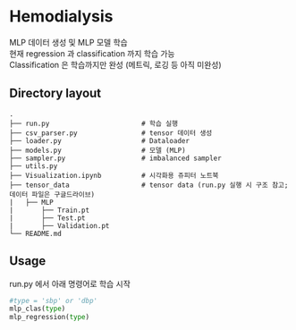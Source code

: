 # Hemodialysis
MLP 데이터 생성 및 MLP 모델 학습   
현재 regression 과 classification 까지 학습 가능   
Classification 은 학습까지만 완성 (메트릭, 로깅 등 아직 미완성)

## Directory layout 

    .
    ├── run.py                       # 학습 실행
    ├── csv_parser.py                # tensor 데이터 생성 
    ├── loader.py                    # Dataloader
    ├── models.py                    # 모델 (MLP)
    ├── sampler.py                   # imbalanced sampler 
    ├── utils.py
    ├── Visualization.ipynb          # 시각화용 쥬피터 노트북 
    ├── tensor_data                  # tensor data (run.py 실행 시 구조 참고; 데이터 파일은 구글드라이브)  
    |   ├── MLP
    |       ├── Train.pt
    |       ├── Test.pt
    |       ├── Validation.pt
    └── README.md  
      
## Usage 
run.py 에서 아래 명령어로 학습 시작 
```python
#type = 'sbp' or 'dbp'
mlp_clas(type)  
mlp_regression(type)
```
